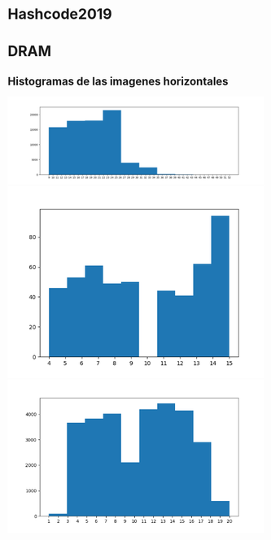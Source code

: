 # Hashcode2019
# DRAM

## Histogramas de las imagenes horizontales
![alt text](https://raw.githubusercontent.com/Lanver123/Hashcode2019/master/B.png)
![alt text](https://raw.githubusercontent.com/Lanver123/Hashcode2019/master/C.png)
![alt text](https://raw.githubusercontent.com/Lanver123/Hashcode2019/master/D.png)
